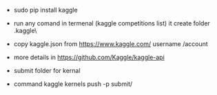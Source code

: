 * sudo pip install kaggle
* run any comand in termenal (kaggle competitions list) it create folder .kaggle\
* copy kaggle.json from  https://www.kaggle.com/ username /account
* more details in https://github.com/Kaggle/kaggle-api



* submit folder for kernal 
* command kaggle kernels push  -p submit/
